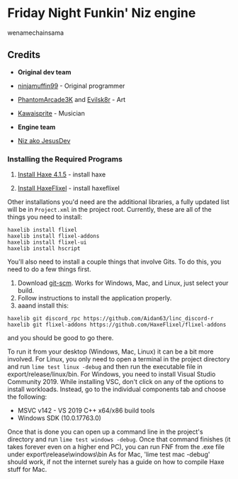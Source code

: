 # Friday Night Funkin' Niz engine
wenamechainsama

## Credits

- **Original dev team**
- [ninjamuffin99](https://twitter.com/ninja_muffin99) - Original programmer
- [PhantomArcade3K](https://twitter.com/phantomarcade3k) and [Evilsk8r](https://twitter.com/evilsk8r) - Art
- [Kawaisprite](https://twitter.com/kawaisprite) - Musician

- **Engine team**
- [Niz ako JesusDev](uwu)


### Installing the Required Programs

1. [Install Haxe 4.1.5](https://haxe.org/download/) - install haxe 

2. [Install HaxeFlixel](https://haxeflixel.com/documentation/install-haxeflixel/) - install haxeflixel

Other installations you'd need are the additional libraries, a fully updated list will be in `Project.xml` in the project root. Currently, these are all of the things you need to install:

```
haxelib install flixel
haxelib install flixel-addons
haxelib install flixel-ui
haxelib install hscript
```

You'll also need to install a couple things that involve Gits. To do this, you need to do a few things first.
1. Download [git-scm](https://git-scm.com/downloads). Works for Windows, Mac, and Linux, just select your build.
2. Follow instructions to install the application properly.
3. aaand install this: 
```
haxelib git discord_rpc https://github.com/Aidan63/linc_discord-r
haxelib git flixel-addons https://github.com/HaxeFlixel/flixel-addons
```
and you should be good to go there.

To run it from your desktop (Windows, Mac, Linux) it can be a bit more involved. For Linux, you only need to open a terminal in the project directory and run `lime test linux -debug` and then run the executable file in export/release/linux/bin. For Windows, you need to install Visual Studio Community 2019. While installing VSC, don't click on any of the options to install workloads. Instead, go to the individual components tab and choose the following:
* MSVC v142 - VS 2019 C++ x64/x86 build tools
* Windows SDK (10.0.17763.0)


Once that is done you can open up a command line in the project's directory and run `lime test windows -debug`. Once that command finishes (it takes forever even on a higher end PC), you can run FNF from the .exe file under export\release\windows\bin
As for Mac, 'lime test mac -debug' should work, if not the internet surely has a guide on how to compile Haxe stuff for Mac.